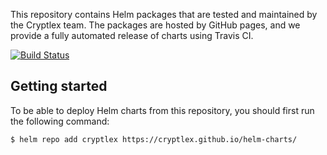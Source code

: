 This repository contains Helm packages that are tested and maintained by the Cryptlex team. The packages are hosted by GitHub pages, and we provide a fully automated release of charts using Travis CI.

[![Build Status](https://travis-ci.org/cryptlex/helm-charts.svg?branch=master)](https://travis-ci.org/cryptlex/helm-charts)

## Getting started

To be able to deploy Helm charts from this repository, you should first run the following command:

```console
$ helm repo add cryptlex https://cryptlex.github.io/helm-charts/
```
